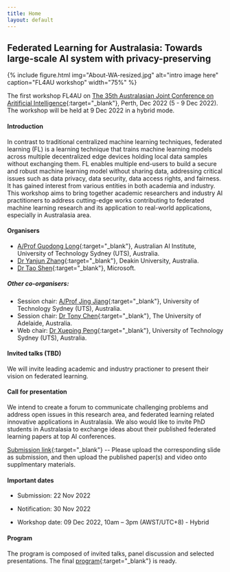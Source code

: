 ```yaml
---
title: Home
layout: default
---
```


## Federated Learning for Australasia: Towards large-scale AI system with privacy-preserving

{% include figure.html img="About-WA-resized.jpg" alt="intro image here" caption="FL4AU workshop" width="75%" %}

The first workshop FL4AU on [The 35th Australasian Joint Conference on Aritificial Intelligence](https://ajcai2022.org/){:target="_blank"}, Perth, Dec 2022 (5 - 9 Dec 2022). The workshop will be held at 9 Dec 2022 in a hybrid mode.

#### Introduction

In contrast to traditional centralized machine learning techniques, federated learning (FL) is a learning technique that trains machine learning models across multiple decentralized edge devices holding local data samples without exchanging them. FL enables multiple end-users to build a secure and robust machine learning model without sharing data, addressing critical issues such as data privacy, data security, data access rights, and fairness. It has gained interest from various entities in both academia and industry. This workshop aims to bring together academic researchers and industry AI practitioners to address cutting-edge works contributing to federated machine learning research and its application to real-world applications, especially in Australasia area. 

#### Organisers 

- [A/Prof Guodong Long](https://profiles.uts.edu.au/Guodong.Long/){:target="_blank"}, Australian AI Institute, University of Technology Sydney (UTS), Australia.
- [Dr Yanjun Zhang](https://www.deakin.edu.au/about-deakin/people/yanjun-zhang/){:target="_blank"}, Deakin University, Australia.
- [Dr Tao Shen](https://www.microsoft.com/en-us/research/people/shentao/){:target="_blank"}, Microsoft.

##### Other co-organisers:

- Session chair: [A/Prof Jing Jiang](https://profiles.uts.edu.au/jing.jiang){:target="_blank"}, University of Technology Sydney (UTS), Australia.
- Session chair: [Dr Tony Chen](https://www.adelaide.edu.au/directory/weitong.chen){:target="_blank"}, The University of Adelaide, Australia.
- Web chair: [Dr Xueping Peng](https://profiles.uts.edu.au/Xueping.Peng){:target="_blank"}, University of Technology Sydney (UTS), Australia.


#### Invited talks (TBD)

We will invite leading academic and industry practioner to present their vision on federated learning. 


#### Call for presentation

We intend to create a forum to communicate challenging problems and address open issues in this research area, and federated learning related innovative applications in Australasia. We also would like to invite PhD students in Australasia to exchange ideas about their published federated learning papers at top AI conferences.

[Submission link](https://cmt3.research.microsoft.com/FL4AU2022/){:target="_blank"} -- Please upload the corresponding slide as submission, and then upload the published paper(s) and video onto supplmentary materials. 


#### Important dates

- Submission: 22 Nov 2022 

- Notification: 30 Nov 2022 

- Workshop date: 09 Dec 2022, 10am – 3pm (AWST/UTC+8) - Hybrid

#### Program

The program is composed of invited talks, panel discussion and selected presentations. The final [program](https://fl4au.github.io/pages/1-program.html){:target="_blank"} is ready.

<!--{% include toc.html %}
------
{% include template/credits.html %}-->
